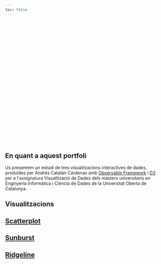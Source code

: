 ```yaml
---
toc: false
---
```


<div class="hero">
  <h1>Visualització de Dades</h1>
</div>

## En quant a aquest portfoli

Us presentem un estudi de tres visualitzacions interactives de dades, produïdes per Andrés Catalán Cárdenas amb [Observable Framework](https://observablehq.com/framework/) i [D3](https://d3js.org/) per a l'assignatura Visualització de Dades dels màsters universitaris en Enginyeria Informàtica i Ciència de Dades de la Universitat Oberta de Catalunya.

## Visualitzacions

<div class="grid grid-cols-3">
  <div class="card">
    <a href="./scatterplot.html"><h2>Scatterplot</h2></a>
  </div>
  <div class="card">
    <a href="./sunburst.html"><h2>Sunburst</h2></a>
  </div>
  <div class="card">
    <a href="./ridgeline.html"><h2>Ridgeline</h2></a>
  </div>
</div>

<style>

.hero {
  display: flex;
  flex-direction: column;
  align-items: center;
  font-family: var(--sans-serif);
  margin: 4rem 0 8rem;
  text-wrap: balance;
  text-align: center;
}

.hero h1 {
  margin: 1rem 0;
  padding: 1rem 0;
  max-width: none;
  font-size: 14vw;
  font-weight: 900;
  line-height: 1;
  background: linear-gradient(30deg, var(--theme-foreground-focus), currentColor);
  -webkit-background-clip: text;
  -webkit-text-fill-color: transparent;
  background-clip: text;
}

.hero h2 {
  margin: 0;
  max-width: 34em;
  font-size: 20px;
  font-style: initial;
  font-weight: 500;
  line-height: 1.5;
  color: var(--theme-foreground-muted);
}

@media (min-width: 640px) {
  .hero h1 {
    font-size: 90px;
  }
}

</style>
